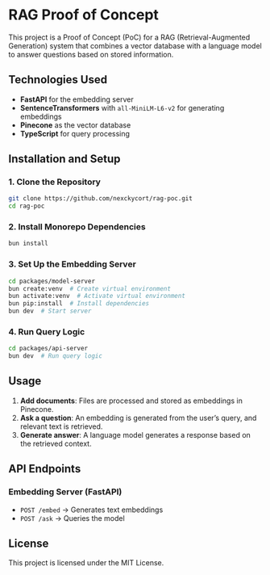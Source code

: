 # RAG Proof of Concept

This project is a Proof of Concept (PoC) for a RAG (Retrieval-Augmented Generation) system that combines a vector database with a language model to answer questions based on stored information.

## Technologies Used
- **FastAPI** for the embedding server
- **SentenceTransformers** with `all-MiniLM-L6-v2` for generating embeddings
- **Pinecone** as the vector database
- **TypeScript** for query processing

## Installation and Setup

### 1. Clone the Repository
```sh
git clone https://github.com/nexckycort/rag-poc.git
cd rag-poc
```

### 2. Install Monorepo Dependencies
```sh
bun install
```

### 3. Set Up the Embedding Server
```sh
cd packages/model-server
bun create:venv  # Create virtual environment
bun activate:venv  # Activate virtual environment
bun pip:install  # Install dependencies
bun dev  # Start server
```

### 4. Run Query Logic
```sh
cd packages/api-server
bun dev  # Run query logic
```

## Usage
1. **Add documents**: Files are processed and stored as embeddings in Pinecone.
2. **Ask a question**: An embedding is generated from the user’s query, and relevant text is retrieved.
3. **Generate answer**: A language model generates a response based on the retrieved context.

## API Endpoints
### Embedding Server (FastAPI)
- `POST /embed` → Generates text embeddings
- `POST /ask` → Queries the model

## License
This project is licensed under the MIT License.
